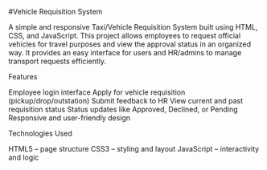 #Vehicle Requisition System

A simple and responsive Taxi/Vehicle Requisition System built using HTML, CSS, and JavaScript.
This project allows employees to request official vehicles for travel purposes and view the approval status in an organized way. It provides an easy interface for users and HR/admins to manage transport requests efficiently.


Features

Employee login interface
Apply for vehicle requisition (pickup/drop/outstation)
Submit feedback to HR
View current and past requisition status
Status updates like Approved, Declined, or Pending
Responsive and user-friendly design

Technologies Used

HTML5 – page structure
CSS3 – styling and layout
JavaScript – interactivity and logic

